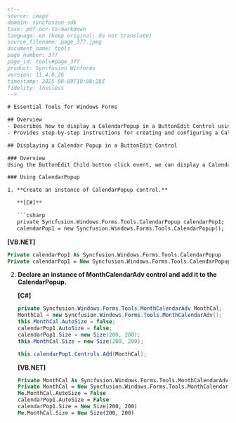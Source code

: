 ```html
<!-- 
source: image
domain: syncfusion-sdk
task: pdf-ocr-to-markdown
language: en (keep original; do not translate)
source_filename: page_377.jpeg
document_name: tools
page_number: 377
page_id: tools#page_377
product: Syncfusion Winforms
version: 11.4.0.26
timestamp: 2025-08-09T10:08:28Z
fidelity: lossless
-->

# Essential Tools for Windows Forms

## Overview
- Describes how to display a CalendarPopup in a ButtonEdit Control using its Click Event.
- Provides step-by-step instructions for creating and configuring a CalendarPopup control.

## Displaying a Calendar Popup in a ButtonEdit Control

### Overview
Using the ButtonEdit Child button click event, we can display a CalendarPopup at a specified location. It can be done using the following steps.

### Using CalendarPopup

1. **Create an instance of CalendarPopup control.**

   **[C#]**

   ```csharp
   private Syncfusion.Windows.Forms.Tools.CalendarPopup calendarPop1;
   calendarPop1 = new Syncfusion.Windows.Forms.Tools.CalendarPopup();
   ```

   **[VB.NET]**

   ```vb
   Private calendarPop1 As Syncfusion.Windows.Forms.Tools.CalendarPopup
   Private calendarPop1 = New Syncfusion.Windows.Forms.Tools.CalendarPopup()
   ```

2. **Declare an instance of MonthCalendarAdv control and add it to the CalendarPopup.**

   **[C#]**

   ```csharp
   private Syncfusion.Windows.Forms.Tools.MonthCalendarAdv MonthCal;
   MonthCal = new Syncfusion.Windows.Forms.Tools.MonthCalendarAdv();
   this.MonthCal.AutoSize = false;
   calendarPop1.AutoSize = false;
   calendarPop1.Size = new Size(200, 200);
   this.MonthCal.Size = new Size(200, 200);

   this.calendarPop1.Controls.Add(MonthCal);
   ```

   **[VB.NET]**

   ```vb
   Private MonthCal As Syncfusion.Windows.Forms.Tools.MonthCalendarAdv
   Private MonthCal = New Syncfusion.Windows.Forms.Tools.MonthCalendarAdv()
   Me.MonthCal.AutoSize = False
   calendarPop1.AutoSize = False
   calendarPop1.Size = New Size(200, 200)
   Me.MonthCal.Size = New Size(200, 200)
   ```

<!-- tags: [Syncfusion Winforms, ButtonEdit, CalendarPopup, MonthCalendarAdv, Click Event] keywords: [ButtonEdit, CalendarPopup, MonthCalendarAdv, Click Event, Syncfusion, Windows Forms] -->
```